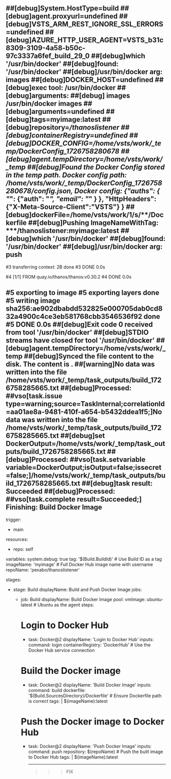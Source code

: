 ##[debug]System.HostType=build
##[debug]agent.proxyurl=undefined
##[debug]VSTS_ARM_REST_IGNORE_SSL_ERRORS=undefined
##[debug]AZURE_HTTP_USER_AGENT=VSTS_b31c8309-3109-4a58-b50c-97c3337a6fef_build_29_0
##[debug]which '/usr/bin/docker'
##[debug]found: '/usr/bin/docker'
##[debug]/usr/bin/docker arg: images
##[debug]DOCKER_HOST=undefined
##[debug]exec tool: /usr/bin/docker
##[debug]arguments:
##[debug]   images
/usr/bin/docker images
##[debug]arguments=undefined
##[debug]tags=myimage:latest
##[debug]repository=***/thanoslistener
##[debug]containerRegistry=undefined
##[debug]DOCKER_CONFIG=/home/vsts/work/_temp/DockerConfig_1726758280678
##[debug]agent.tempDirectory=/home/vsts/work/_temp
##[debug]Found the Docker Config stored in the temp path. Docker config path: /home/vsts/work/_temp/DockerConfig_1726758280678/config.json, Docker config: {"auths": { "***": {"auth": "***", "email": "***" } }, "HttpHeaders":{"X-Meta-Source-Client":"VSTS"} }
##[debug]dockerFile=/home/vsts/work/1/s/**/Dockerfile
##[debug]Pushing ImageNameWithTag: ***/thanoslistener:myimage:latest
##[debug]which '/usr/bin/docker'
##[debug]found: '/usr/bin/docker'
##[debug]/usr/bin/docker arg: push
---------------
#3 transferring context: 2B done
#3 DONE 0.0s

#4 [1/1] FROM quay.io/thanos/thanos:v0.30.2
#4 DONE 0.0s

#5 exporting to image
#5 exporting layers done
#5 writing image sha256:ae902dbabdd532825e000705dab0cd832a4900c4ce3eb581768cbb3546536f92 done
#5 DONE 0.0s
##[debug]Exit code 0 received from tool '/usr/bin/docker'
##[debug]STDIO streams have closed for tool '/usr/bin/docker'
##[debug]agent.tempDirectory=/home/vsts/work/_temp
##[debug]Synced the file content to the disk. The content is .
##[warning]No data was written into the file /home/vsts/work/_temp/task_outputs/build_1726758285665.txt
##[debug]Processed: ##vso[task.issue type=warning;source=TaskInternal;correlationId=aa01ae8a-9481-410f-a654-b5432ddea1f5;]No data was written into the file /home/vsts/work/_temp/task_outputs/build_1726758285665.txt
##[debug]set DockerOutput=/home/vsts/work/_temp/task_outputs/build_1726758285665.txt
##[debug]Processed: ##vso[task.setvariable variable=DockerOutput;isOutput=false;issecret=false;]/home/vsts/work/_temp/task_outputs/build_1726758285665.txt
##[debug]task result: Succeeded
##[debug]Processed: ##vso[task.complete result=Succeeded;]
Finishing: Build Docker Image
-------------
trigger:
- main

resources:
- repo: self

variables:
  system.debug: true
  tag: '$(Build.BuildId)'   # Use Build ID as a tag
  imageName: 'myimage'   # Full Docker Hub image name with username
  repoName: 'pexabo/thanoslistener'

stages:
- stage: Build
  displayName: Build and Push Docker Image
  jobs:
  - job: Build
    displayName: Build Docker Image
    pool:
      vmImage: ubuntu-latest   # Ubuntu as the agent
    steps:
    # Login to Docker Hub
    - task: Docker@2
      displayName: 'Login to Docker Hub'
      inputs:
        command: login
        containerRegistry: 'DockerHub'   # Use the Docker Hub service connection

    # Build the Docker image
    - task: Docker@2
      displayName: 'Build Docker Image'
      inputs:
        command: build
        dockerfile: '$(Build.SourcesDirectory)/Dockerfile'   # Ensure Dockerfile path is correct
        tags: |
          $(imageName):latest

    # Push the Docker image to Docker Hub
    - task: Docker@2
      displayName: 'Push Docker Image'
      inputs:
        command: push
        repository: $(repoName)   # Push the built image to Docker Hub
        tags: |
          $(imageName):latest

      -------------

      >>> FIX 
